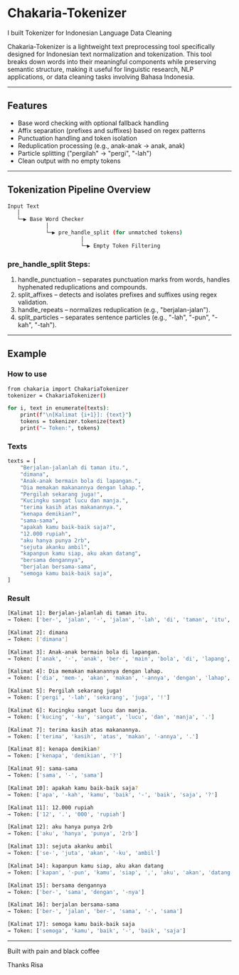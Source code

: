 # Chakaria-Tokenizer
I built Tokenizer for Indonesian Language Data Cleaning

Chakaria-Tokenizer is a lightweight text preprocessing tool specifically designed for Indonesian text normalization and tokenization. This tool breaks down words into their meaningful components while preserving semantic structure, making it useful for linguistic research, NLP applications, or data cleaning tasks involving Bahasa Indonesia.

---

## Features
* Base word checking with optional fallback handling
* Affix separation (prefixes and suffixes) based on regex patterns
* Punctuation handling and token isolation
* Reduplication processing (e.g., anak-anak → anak, anak)
* Particle splitting ("pergilah" → "pergi", "-lah")
* Clean output with no empty tokens

---
 
## Tokenization Pipeline Overview
```bash
Input Text
   │
   └─▶ Base Word Checker
            │
            └─▶ pre_handle_split (for unmatched tokens)
                       │
                       └─▶ Empty Token Filtering
```

### pre_handle_split Steps:
1. handle_punctuation – separates punctuation marks from words, handles hyphenated reduplications and compounds.
2. split_affixes – detects and isolates prefixes and suffixes using regex validation.
3. handle_repeats – normalizes reduplication (e.g., "berjalan-jalan").
4. split_particles – separates sentence particles (e.g., "-lah", "-pun", "-kah", "-tah").

---

## Example
### How to use
```bash
from chakaria import ChakariaTokenizer
tokenizer = ChakariaTokenizer()
```

```bash
for i, text in enumerate(texts):
    print(f"\n[Kalimat {i+1}]: {text}")
    tokens = tokenizer.tokenize(text)
    print("→ Token:", tokens)
```

### Texts
```bash
texts = [
    "Berjalan-jalanlah di taman itu.",
    "dimana",
    "Anak-anak bermain bola di lapangan.",
    "Dia memakan makanannya dengan lahap.",
    "Pergilah sekarang juga!",
    "Kucingku sangat lucu dan manja.",
    "terima kasih atas makanannya.",
    "kenapa demikian?",
    "sama-sama",
    "apakah kamu baik-baik saja?",
    "12.000 rupiah",
    "aku hanya punya 2rb",
    "sejuta akanku ambil",
    "kapanpun kamu siap, aku akan datang",
    "bersama dengannya", 
    "berjalan bersama-sama",
    "semoga kamu baik-baik saja",
]
```

### Result
```bash
[Kalimat 1]: Berjalan-jalanlah di taman itu.
→ Token: ['ber-', 'jalan', '-', 'jalan', '-lah', 'di', 'taman', 'itu', '.']

[Kalimat 2]: dimana
→ Token: ['dimana']

[Kalimat 3]: Anak-anak bermain bola di lapangan.
→ Token: ['anak', '-', 'anak', 'ber-', 'main', 'bola', 'di', 'lapang', '-an', '.']

[Kalimat 4]: Dia memakan makanannya dengan lahap.
→ Token: ['dia', 'mem-', 'akan', 'makan', '-annya', 'dengan', 'lahap', '.']

[Kalimat 5]: Pergilah sekarang juga!
→ Token: ['pergi', '-lah', 'sekarang', 'juga', '!']

[Kalimat 6]: Kucingku sangat lucu dan manja.
→ Token: ['kucing', '-ku', 'sangat', 'lucu', 'dan', 'manja', '.']

[Kalimat 7]: terima kasih atas makanannya.
→ Token: ['terima', 'kasih', 'atas', 'makan', '-annya', '.']

[Kalimat 8]: kenapa demikian?
→ Token: ['kenapa', 'demikian', '?']

[Kalimat 9]: sama-sama
→ Token: ['sama', '-', 'sama']

[Kalimat 10]: apakah kamu baik-baik saja?
→ Token: ['apa', '-kah', 'kamu', 'baik', '-', 'baik', 'saja', '?']

[Kalimat 11]: 12.000 rupiah
→ Token: ['12', '.', '000', 'rupiah']

[Kalimat 12]: aku hanya punya 2rb
→ Token: ['aku', 'hanya', 'punya', '2rb']

[Kalimat 13]: sejuta akanku ambil
→ Token: ['se-', 'juta', 'akan', '-ku', 'ambil']

[Kalimat 14]: kapanpun kamu siap, aku akan datang
→ Token: ['kapan', '-pun', 'kamu', 'siap', ',', 'aku', 'akan', 'datang']

[Kalimat 15]: bersama dengannya
→ Token: ['ber-', 'sama', 'dengan', '-nya']

[Kalimat 16]: berjalan bersama-sama
→ Token: ['ber-', 'jalan', 'ber-', 'sama', '-', 'sama']

[Kalimat 17]: semoga kamu baik-baik saja
→ Token: ['semoga', 'kamu', 'baik', '-', 'baik', 'saja']
```

---

Built with pain and black coffee

Thanks Risa
